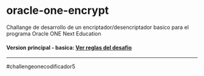 # oracle-one-encrypt
Challange de desarrollo de un encriptador/desencriptador basico para el programa Oracle ONE Next Education

#### Version principal - basica: [Ver reglas del desafio](https://github.com/lucianodlf/oracle-one-encrypt/blob/main/REGLAS_DESAFIO.md)

---
#challengeonecodificador5
